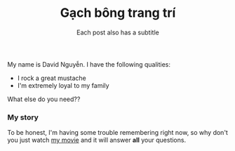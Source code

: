﻿---
layout: post
title: Gạch bông trang trí
subtitle: Each post also has a subtitle
keyword: gạch bông
gh-repo: nguyensonca/gachbongcts
gh-badge: [gạch bông, fork, follow]
tags: [gạch bông, trang trí]
category: gạch bông việt nam
comments: true
---

My name is David Nguyễn. I have the following qualities:

- I rock a great mustache
- I'm extremely loyal to my family

What else do you need??

### My story

To be honest, I'm having some trouble remembering right now, so why don't you just watch [my movie](https://en.wikipedia.org/wiki/The_Princess_Bride_%28film%29) and it will answer **all** your questions.
